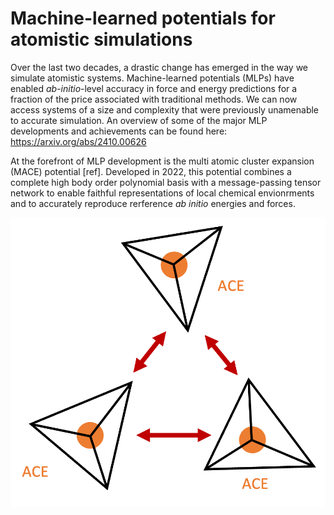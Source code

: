 # Machine-learned potentials for atomistic simulations

Over the last two decades, a drastic change has emerged in the way we simulate atomistic systems. Machine-learned potentials (MLPs) have enabled *ab-initio*-level accuracy in force and energy predictions for a fraction of the price associated with traditional methods. We can now access systems of a size and complexity that were previously unamenable to accurate simulation. An overview of some of the major MLP developments and achievements can be found here: https://arxiv.org/abs/2410.00626

At the forefront of MLP development is the multi atomic cluster expansion (MACE) potential [ref]. Developed in 2022, this potential combines a complete high body order polynomial basis with a message-passing tensor network to enable faithful representations of local chemical envionrments and to accurately reproduce rerference *ab initio* energies and forces. 

<img src="./img/mace.png" alt="drawing" width="600"/>
